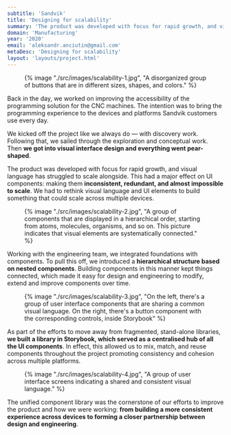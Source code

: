 ```yaml
---
subtitle: 'Sandvik'
title: 'Designing for scalability'
summary: 'The product was developed with focus for rapid growth, and visual language has struggled to scale alongside. This had a major effect on UI components: making them inconsistent, redundant, and almost impossible to scale. We had to rethink visual language and UI elements to build something that could scale across multiple devices.'
domain: 'Manufacturing'
year: '2020'
email: 'aleksandr.anciutin@gmail.com'
metaDesc: 'Designing for scalability'
layout: 'layouts/project.html'
---
```

<figure>
{% image "./src/images/scalability-1.jpg", "A disorganized group of buttons that are in different sizes, shapes, and colors." %}
</figure>

Back in the day, we worked on improving the accessibility of the programming solution for the CNC machines. The intention was to bring the programming experience to the devices and platforms Sandvik customers use every day.

We kicked off the project like we always do — with discovery work. Following that, we sailed through the exploration and conceptual work. Then **we got into visual interface design and everything went pear-shaped**.

The product was developed with focus for rapid growth, and visual language has struggled to scale alongside. This had a major effect on UI components: making them **inconsistent, redundant, and almost impossible to scale**. We had to rethink visual language and UI elements to build something that could scale across multiple devices.

<figure>
{% image "./src/images/scalability-2.jpg", "A group of components that are displayed in a hierarchical order, starting from atoms, molecules, organisms, and so on. This picture indicates that visual elements are systematically connected." %}
</figure>

Working with the engineering team, we integrated foundations with components. To pull this off, we introduced a **hierarchical structure based on nested components**. Building components in this manner kept things connected, which made it easy for design and engineering to modify, extend and improve components over time.

<figure>
{% image "./src/images/scalability-3.jpg", "On the left, there's a group of user interface components that are sharing a common visual language. On the right, there's a button component with the corresponding controls, inside Storybook" %}
</figure>

As part of the efforts to move away from fragmented, stand-alone libraries, **we built a library in Storybook, which served as a centralised hub of all the UI components**. In effect, this allowed us to mix, match, and reuse components throughout the project promoting consistency and cohesion across multiple platforms.

<figure>
{% image "./src/images/scalability-4.jpg", "A group of user interface screens indicating a shared and consistent visual language." %}
</figure>

The unified component library was the cornerstone of our efforts to improve the product and how we were working: **from building a more consistent experience across devices to forming a closer partnership between design and engineering**.





